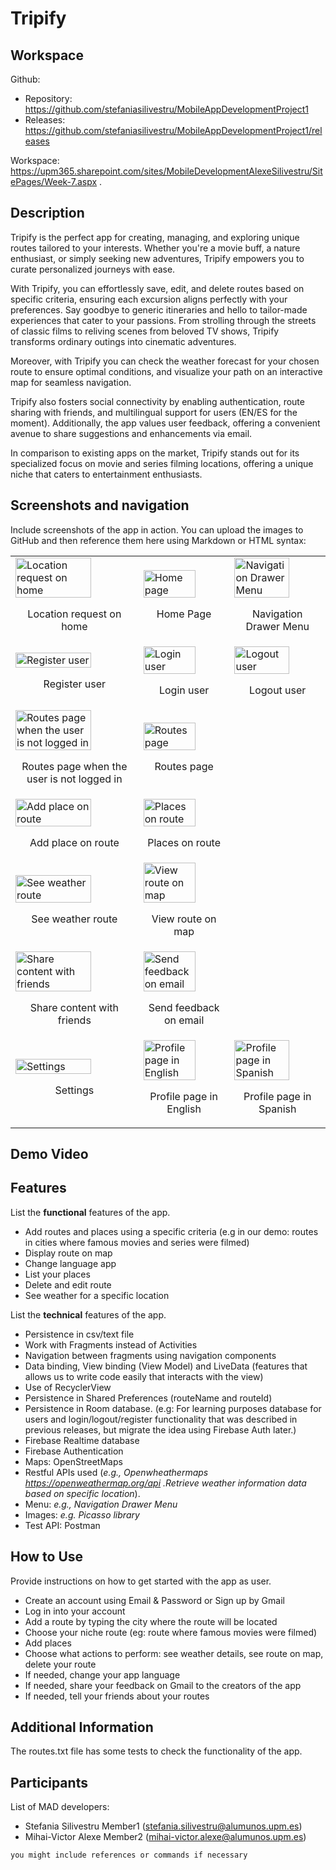 # Tripify

## Workspace

Github:

- Repository: https://github.com/stefaniasilivestru/MobileAppDevelopmentProject1
- Releases: https://github.com/stefaniasilivestru/MobileAppDevelopmentProject1/releases

Workspace: https://upm365.sharepoint.com/sites/MobileDevelopmentAlexeSilivestru/SitePages/Week-7.aspx .

## Description

Tripify is the perfect app for creating, managing, and exploring unique routes tailored to your interests. Whether you're a movie buff, a nature enthusiast, or simply seeking new adventures, Tripify empowers you to curate personalized journeys with ease.

With Tripify, you can effortlessly save, edit, and delete routes based on specific criteria, ensuring each excursion aligns perfectly with your preferences. Say goodbye to generic itineraries and hello to tailor-made experiences that cater to your passions. From strolling through the streets of classic films to reliving scenes from beloved TV shows, Tripify transforms ordinary outings into cinematic adventures.

Moreover, with Tripify you can check the weather forecast for your chosen route to ensure optimal conditions, and visualize your path on an interactive map for seamless navigation.

Tripify also fosters social connectivity by enabling authentication, route sharing with friends, and multilingual support for users (EN/ES for the moment). Additionally, the app values user feedback, offering a convenient avenue to share suggestions and enhancements via email.

In comparison to existing apps on the market, Tripify stands out for its specialized focus on movie and series filming locations, offering a unique niche that caters to entertainment enthusiasts.

## Screenshots and navigation

Include screenshots of the app in action. You can upload the images to GitHub and then reference them here using Markdown or HTML syntax:

<table>
  <tr>
    <td>
      <img src="img/location_request.png" width="80%" alt="Location request on home"/>
      <p align="center">Location request on home</p>
    </td>
    <td>
      <img src="img/nav_home.png" width="80%" alt="Home page"/>
      <p align="center">Home Page</p>
    </td>
    <td>
      <img src="img/nav_menu.png" width="80%" alt="Navigation Drawer Menu"/>
      <p align="center">Navigation Drawer Menu</p>
    </td>
  </tr>
  <tr>
    <td>
      <img src="img/nav_register.png" width="80%" alt="Register user"/>
      <p align="center">Register user</p>
    </td>
    <td>
      <img src="img/nav_profile.png" width="80%" alt="Login user"/>
      <p align="center">Login user</p>
    </td>
    <td>
      <img src="img/nav_profile_connected.png" width="80%" alt="Logout user"/>
      <p align="center">Logout user</p>
    </td>
  </tr>
  <tr>
    <td>
      <img src="img/nav_routes_unconnected.png" width="80%" alt="Routes page when the user is not logged in"/>
      <p align="center">Routes page when the user is not logged in</p>
    </td>
    <td>
      <img src="img/nav_routes.png" width="80%" alt="Routes page"/>
      <p align="center">Routes page</p>
    </td>
  </tr>
  <tr>
    <td>
      <img src="img/nav_add_place.png" width="80%" alt="Add place on route"/>
      <p align="center">Add place on route</p>
    </td>
    <td>
      <img src="img/nav_places.png" width="80%" alt="Places on route"/>
      <p align="center">Places on route</p>
    </td>
  </tr>
  <tr>
    <td>
      <img src="img/nav_weather.png" width="80%" alt="See weather route"/>
      <p align="center">See weather route</p>
    </td>
    <td>
      <img src="img/nav_see_route.png" width="80%" alt="View route on map"/>
      <p align="center">View route on map</p>
    </td>
  </tr>
  <tr>
    <td>
      <img src="img/nav_share.png" width="80%" alt="Share content with friends"/>
      <p align="center">Share content with friends</p>
    </td>
    <td>
      <img src="img/nav_contactus.png" width="80%" alt="Send feedback on email"/>
      <p align="center">Send feedback on email</p>
    </td>
  </tr>
   <tr>
    <td>
      <img src="img/nav_settings.png" width="80%" alt="Settings"/>
      <p align="center">Settings</p>
    </td>
    <td>
      <img src="img/nav_profile.png" width="80%" alt="Profile page in English"/>
      <p align="center">Profile page in English</p>
    </td>
    <td>
      <img src="img/nav_profile_es.png" width="80%" alt="Profile page in Spanish"/>
      <p align="center">Profile page in Spanish</p>
    </td>
  </tr>
</table>

## Demo Video
<a href="https://upm365-my.sharepoint.com/:v:/g/personal/stefania_silivestru_alumnos_upm_es/EbT05Rg9C1hMm-jWP7HQSoYB0bMt2Y5qxVrDe_6t7AQ33A?e=bW4qHa&nav=eyJyZWZlcnJhbEluZm8iOnsicmVmZXJyYWxBcHAiOiJTdHJlYW1XZWJBcHAiLCJyZWZlcnJhbFZpZXciOiJTaGFyZURpYWxvZy1MaW5rIiwicmVmZXJyYWxBcHBQbGF0Zm9ybSI6IldlYiIsInJlZmVycmFsTW9kZSI6InZpZXcifX0%3D">
</a>

## Features

List the **functional** features of the app.

- Add routes and places using a specific criteria (e.g in our demo: routes in cities where famous movies and series were filmed)
- Display route on map
- Change language app
- List your places
- Delete and edit route
- See weather for a specific location

List the **technical** features of the app.

- Persistence in csv/text file
- Work with Fragments instead of Activities
- Navigation between fragments using navigation components
- Data binding, View binding (View Model) and LiveData (features that allows us to write code easily that interacts with the view)
- Use of RecyclerView
- Persistence in Shared Preferences (routeName and routeId)
- Persistence in Room database. (e.g: For learning purposes database for users and login/logout/register functionality that was described in previous releases, but migrate the idea using Firebase Auth later.)
- Firebase Realtime database
- Firebase Authentication
- Maps: OpenStreetMaps
- Restful APIs used (_e.g., Openwheathermaps https://openweathermap.org/api .Retrieve weather information data based on specific location_).
- Menu: _e.g., Navigation Drawer Menu_
- Images: _e.g. Picasso library_
- Test API: Postman


## How to Use

Provide instructions on how to get started with the app as user.
- Create an account using Email & Password or Sign up by Gmail
- Log in into your account
- Add a route by typing the city where the route will be located
- Choose your niche route (eg: route where famous movies were filmed)
- Add places
- Choose what actions to perform: see weather details, see route on map, delete your route
- If needed, change your app language
- If needed, share your feedback on Gmail to the creators of the app
- If needed, tell your friends about your routes

## Additional Information

The routes.txt file has some tests to check the functionality of the app.


## Participants

List of MAD developers:

- Stefania Silivestru Member1 (stefania.silivestru@alumunos.upm.es)
- Mihai-Victor Alexe Member2 (mihai-victor.alexe@alumunos.upm.es)

```bash
you might include references or commands if necessary
```
